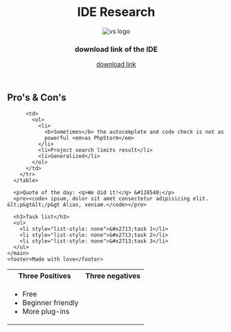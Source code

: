 <!DOCTYPE html>
<html lang="en">
  <head>
    <meta charset="UTF-8" />
    <meta name="viewport" content="width=device-width, initial-scale=1.0" />
    <meta http-equiv="X-UA-Compatible" content="ie=edge" />
    <title>Document</title>
  </head>
  <body>
    <header>
      <H1>IDE Research</H1>
      <img
        src="https://itnext.io/settings-sync-with-vs-code-c3d4f126989"
        alt="vs logo"
      />
      <h3>download link of the IDE</h3>
      <a href="https://code.visualstudio.com/download">download link</a>
    </header>
    <main>
      <h2>
        Pro's & Con's
      </h2>
      <table>
        <tr>
          <th>Three Positives</th>
          <th>Three negatives</th>
        </tr>
        <tr>
          <td>
            <ul>
              <li>Free</li>
              <li>Beginner friendly</li>
              <li>More plug-ins</li>
            </ul>
          </td>

          <td>
            <ol>
              <li>
                <b>Sometimes</b> the autocomplete and code check is not as
                powerful <em>as PhpStorm</em>
              </li>
              <li>Project search limits result</li>
              <li>Generalized</li>
            </ol>
          </td>
        </tr>
      </table>

      <p>Quote of the day: <q>We did it!</q> &#128540;</p>
      <pre><code> ipsum, dolor sit amet consectetur adipisicing elit. &lt;p&gt&lt;/p&gt Alias, veniam.</code></pre>

      <h3>Task list</h3>
      <ul>
        <li style="list-style: none">&#x2713;task 1</li>
        <li style="list-style: none">&#x2713;task 2</li>
        <li style="list-style: none">&#x2713;task 3</li>
      </ul>
    </main>
    <footer>Made with love</footer>
  </body>
</html>
